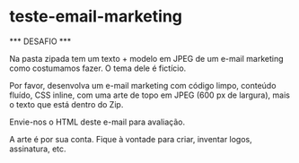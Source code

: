 # teste-email-marketing

*** DESAFIO  ***
 
Na pasta zipada tem um texto + modelo em JPEG de um e-mail marketing como costumamos fazer. O tema dele é fictício.

Por favor, desenvolva um e-mail marketing com código limpo, conteúdo fluído, CSS inline, com uma arte de topo em JPEG (600 px de largura), mais o texto que está dentro do Zip. 

Envie-nos o HTML deste e-mail para avaliação. 
 
A arte é por sua conta. Fique à vontade para criar, inventar logos, assinatura, etc.
